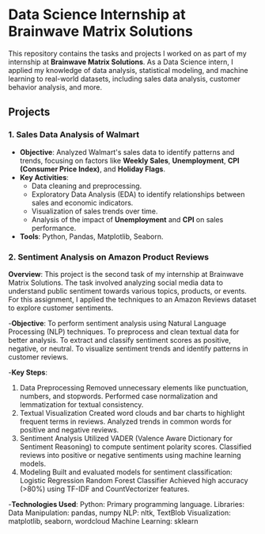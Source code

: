 # Data Science Internship at Brainwave Matrix Solutions

This repository contains the tasks and projects I worked on as part of my internship at **Brainwave Matrix Solutions**. As a Data Science intern, I applied my knowledge of data analysis, statistical modeling, and machine learning to real-world datasets, including sales data analysis, customer behavior analysis, and more.

## Projects

### 1. **Sales Data Analysis of Walmart**
   - **Objective**: Analyzed Walmart's sales data to identify patterns and trends, focusing on factors like **Weekly Sales**, **Unemployment**, **CPI (Consumer Price Index)**, and **Holiday Flags**.
   - **Key Activities**:
     - Data cleaning and preprocessing.
     - Exploratory Data Analysis (EDA) to identify relationships between sales and economic indicators.
     - Visualization of sales trends over time.
     - Analysis of the impact of **Unemployment** and **CPI** on sales performance.
   - **Tools**: Python, Pandas, Matplotlib, Seaborn.
### 2. Sentiment Analysis on Amazon Product Reviews
   **Overview**:
   This project is the second task of my internship at Brainwave Matrix Solutions. The task involved analyzing social media data to understand public sentiment towards various topics, products, or events. For this assignment, I applied the techniques to an Amazon Reviews dataset to explore customer sentiments.
   
   -**Objective**:
   To perform sentiment analysis using Natural Language Processing (NLP) techniques.
   To preprocess and clean textual data for better analysis.
   To extract and classify sentiment scores as positive, negative, or neutral.
   To visualize sentiment trends and identify patterns in customer reviews.
   
   -**Key Steps**:
   1. Data Preprocessing
   Removed unnecessary elements like punctuation, numbers, and stopwords.
   Performed case normalization and lemmatization for textual consistency.
   2. Textual Visualization
   Created word clouds and bar charts to highlight frequent terms in reviews.
   Analyzed trends in common words for positive and negative reviews.
   3. Sentiment Analysis
   Utilized VADER (Valence Aware Dictionary for Sentiment Reasoning) to compute sentiment polarity scores.
   Classified reviews into positive or negative sentiments using machine learning models.
   4. Modeling
   Built and evaluated models for sentiment classification:
   Logistic Regression
   Random Forest Classifier
   Achieved high accuracy (>80%) using TF-IDF and CountVectorizer features.


   -**Technologies Used**:
   Python: Primary programming language.
   Libraries:
   Data Manipulation: pandas, numpy
   NLP: nltk, TextBlob
   Visualization: matplotlib, seaborn, wordcloud
   Machine Learning: sklearn
